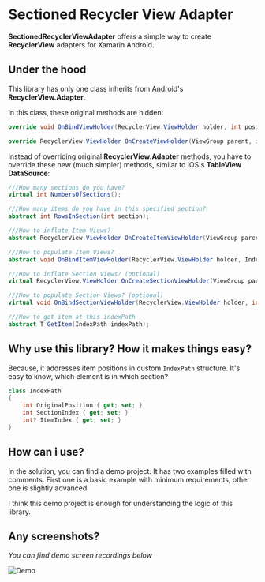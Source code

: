 # Sectioned Recycler View Adapter

**SectionedRecyclerViewAdapter** offers a simple way to create **RecyclerView** adapters for Xamarin Android.

## Under the hood
This library has only one class inherits from Android's **RecyclerView.Adapter**.

In this class, these original methods are hidden:
```C#
override void OnBindViewHolder(RecyclerView.ViewHolder holder, int position)

override RecyclerView.ViewHolder OnCreateViewHolder(ViewGroup parent, int viewType)
```

Instead of overriding original **RecyclerView.Adapter** methods, you have to override these new (much simpler) methods, similar to iOS's **TableView DataSource**:

```C#
///How many sections do you have?
virtual int NumbersOfSections();

///How many items do you have in this specified section?
abstract int RowsInSection(int section);

///How to inflate Item Views?
abstract RecyclerView.ViewHolder OnCreateItemViewHolder(ViewGroup parent);

///How to populate Item Views?
abstract void OnBindItemViewHolder(RecyclerView.ViewHolder holder, IndexPath indexPath);

///How to inflate Section Views? (optional)
virtual RecyclerView.ViewHolder OnCreateSectionViewHolder(ViewGroup parent);

///How to populate Section Views? (optional)
virtual void OnBindSectionViewHolder(RecyclerView.ViewHolder holder, int section);

///How to get item at this indexPath
abstract T GetItem(IndexPath indexPath);
```

## Why use this library? How it makes things easy?

Because, it addresses item positions in custom `IndexPath` structure. It's easy to know, which element is in which section?
```C#
class IndexPath
{
    int OriginalPosition { get; set; }
    int SectionIndex { get; set; }
    int? ItemIndex { get; set; }
}
```

## How can i use?

In the solution, you can find a demo project. It has two examples filled with comments.
First one is a basic example with minimum requirements, other one is slightly advanced.

I think this demo project is enough for understanding the logic of this library.


## Any screenshots?

*You can find demo screen recordings below*

![Demo](help/demo.gif)
